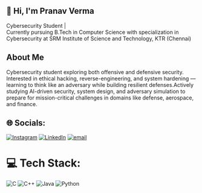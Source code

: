 
 ## 👋  Hi, I'm Pranav Verma

Cybersecurity Student | \
Currently pursuing B.Tech in Computer Science with specialization in Cybersecurity at SRM Institute of Science and Technology, KTR (Chennai)

## About Me
Cybersecurity student exploring both offensive and defensive security. Interested in ethical hacking, reverse-engineering, and system hardening — learning to think like an adversary while building resilient defenses.Actively studying AI-driven security, system design, and adversary simulation to prepare for mission-critical challenges in domains like defense, aerospace, and finance.

## 🌐 Socials:
[![Instagram](https://img.shields.io/badge/Instagram-%23E4405F.svg?logo=Instagram&logoColor=white)](https://instagram.com/cds.pranav) [![LinkedIn](https://img.shields.io/badge/LinkedIn-%230077B5.svg?logo=linkedin&logoColor=white)](https://www.linkedin.com/in/pranav-verma-7a6286334) [![email](https://img.shields.io/badge/Email-D14836?logo=gmail&logoColor=white)](mailto:vermapranav727@gmail.com) 

# 💻 Tech Stack:
![C](https://img.shields.io/badge/c-%2300599C.svg?style=flat&logo=c&logoColor=white) ![C++](https://img.shields.io/badge/c++-%2300599C.svg?style=flat&logo=c%2B%2B&logoColor=white) ![Java](https://img.shields.io/badge/java-%23ED8B00.svg?style=flat&logo=openjdk&logoColor=white) ![Python](https://img.shields.io/badge/python-3670A0?style=flat&logo=python&logoColor=ffdd54)
